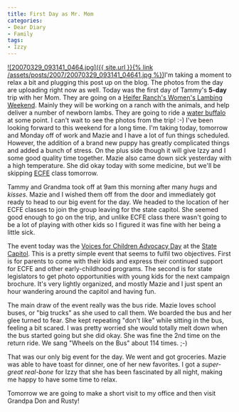 ```yaml
---
title: First Day as Mr. Mom
categories:
- Dear Diary
- Family
tags:
- Izzy
---
```


[![20070329_093141_0464.jpg]({{ site.url }}{% link /assets/posts/2007/20070329_093141_04641.jpg %})](http://photos.thingelstad.com/200703-Capitol/content/20070329_093141_0464_large.html)I'm taking a moment to relax a bit and plugging this post up on the blog. The photos from the day are uploading right now as well. Today was the first day of Tammy's **5-day** trip with her Mom. They are going on a [Heifer Ranch's Women's Lambing Weekend](http://www.heifer.org/site/c.edJRKQNiFiG/b.1347487/). Mainly they will be working on a ranch with the animals, and help deliver a number of newborn lambs. They are going to ride a [water buffalo](http://images.google.com/images?hl=en&q=water+buffalo&btnG=Search+Images&gbv=2) at some point. I can't wait to see the photos from the trip! :-)
I've been looking forward to this weekend for a long time. I'm taking today, tomorrow and Monday off of work and Mazie and I have a lot of fun things scheduled. However, the addition of a brand new puppy has greatly complicated things and added a bunch of stress. On the plus side though it will give Izzy and I some good quality time together. Mazie also came down sick yesterday with a high temperature. She did okay today with some medicine, but we'll be skipping [ECFE](http://www.ecfe.info/) class tomorrow.

Tammy and Grandma took off at 9am this morning after many _hugs_ and _kisses_. Mazie and I wished them off from the door and immediately got ready to head to our big event for the day. We headed to the location of her ECFE classes to join the group leaving for the state capitol. She seemed good enough to go on the trip, and unlike ECFE class there wasn't going to be a lot of playing with other kids so I figured it was fine with her being a little sick.

The event today was the [Voices for Children Advocacy Day](http://www.voicesforchildrenmn.org/) at the [State Capitol](http://www.leg.state.mn.us/).  This is a pretty simple event that seems to fulfil two objectives. First is for parents to come with their kids and express their continued support for ECFE and other early-childhood programs. The second is for state legislators to get photo opportunities with young kids for the next campaign brochure. It's very lightly organized, and mostly Mazie and I just spent an hour wandering around the capitol and having fun.

The main draw of the event really was the bus ride. Mazie loves school buses, or "big trucks" as she used to call them. We boarded the bus and her glee turned to fear. She kept repeating "don't like" while sitting in the bus, feeling a bit scared. I was pretty worried she would totally melt down when the bus started going but she did okay. She was fine the 2nd time on the return ride. We sang "Wheels on the Bus" about 114 times. ;-)

That was our only big event for the day. We went and got groceries. Mazie was able to have toast for dinner, one of her new favorites. I got a _super-great real-bone_ for Izzy that she has been fascinated by all night, making me happy to have some time to relax.

Tomorrow we are going to make a short visit to my office and then visit Grandpa Don and Rusty!
